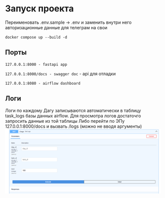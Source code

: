 # Запуск проекта

Переименовать .env.sample -> .env и заменить внутри него авторизационные данные для телеграм на свои

```
docker compose up --build -d
```

## Порты

```
127.0.0.1:8000 - fastapi app
```

`127.0.0.1:8000/docs - swagger doc` - api для отладки

```
127.0.0.1:8080 - airflow dashboard
```



## Логи

Логи по каждому Дагу записываются автоматически в таблицу task_logs базы данных airflow. Для просмотра логов достаточго запросить данные из той таблицы
Либо перейти по ЭПу 127.0.0.1:8000/docs и вызвать /logs (можно не вводя аргументы)
![1761722783186](images/README/1761722783186.png)
